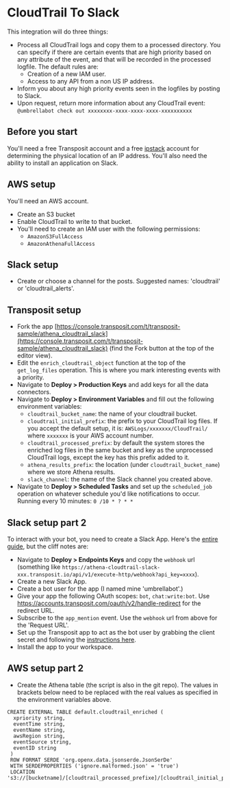 # CloudTrail To Slack

This integration will do three things:

  * Process all CloudTrail logs and copy them to a processed directory. You can specify if there are certain events that are high priority based on any attribute of the event, and that will be recorded in the processed logfile. The default rules are:
    * Creation of a new IAM user.
    * Access to any API from a non US IP address.
  * Inform you about any high priority events seen in the logfiles by posting to Slack.
  * Upon request, return more information about any CloudTrail event: `@umbrellabot check out xxxxxxxx-xxxx-xxxx-xxxx-xxxxxxxxxx`

## Before you start

You'll need a free Transposit account and a free [ipstack](https://ipstack.com/) account for determining the physical location of an IP address. You'll also need the ability to install an application on Slack.

## AWS setup

You'll need an AWS account. 

  * Create an S3 bucket 
  * Enable CloudTrail to write to that bucket. 
  * You'll need to create an IAM user with the following permissions:
    * `AmazonS3FullAccess`
    * `AmazonAthenaFullAccess`

## Slack setup

  * Create or choose a channel for the posts. Suggested names: 'cloudtrail' or 'cloudtrail_alerts'.

## Transposit setup

  * Fork the app [https://console.transposit.com/t/transposit-sample/athena_cloudtrail_slack](https://console.transposit.com/t/transposit-sample/athena_cloudtrail_slack) (find the Fork button at the top of the editor view).
  * Edit the `enrich_cloudtrail_object` function at the top of the `get_log_files` operation. This is where you mark interesting events with a priority. 
  * Navigate to **Deploy > Production Keys** and add keys for all the data connectors.
  * Navigate to **Deploy > Environment Variables** and fill out the following environment variables:
    * `cloudtrail_bucket_name`: the name of your cloudtrail bucket.
    * `cloudtrail_initial_prefix`: the prefix to your CloudTrail log files. If you accept the default setup, it is: `AWSLogs/xxxxxxx/CloudTrail/` where `xxxxxxx` is your AWS account number.
    * `cloudtrail_processed_prefix`: by default the system stores the enriched log files in the same bucket and key as the unprocessed CloudTrail logs, except the key has this prefix added to it.
    * `athena_results_prefix`: the location (under `cloudtrail_bucket_name`) where we store Athena results.
    * `slack_channel`: the name of the Slack channel you created above.
  * Navigate to **Deploy > Scheduled Tasks** and set up the `scheduled_job` operation on whatever schedule you'd like notifications to occur. Running every 10 minutes: `0 /10 * ? * *`

## Slack setup part 2

To interact with your bot, you need to create a Slack App. Here's the [entire guide](https://www.transposit.com/docs/guides/slack/chatbots/), but the cliff notes are:

  * Navigate to **Deploy > Endpoints Keys** and copy the `webhook` url (something like `https://athena-cloudtrail-slack-xxx.transposit.io/api/v1/execute-http/webhook?api_key=xxxx`). 
  * Create a new Slack App.
  * Create a bot user for the app (I named mine 'umbrellabot'.) 
  * Give your app the following OAuth scopes: `bot`, `chat:write:bot`. Use https://accounts.transposit.com/oauth/v2/handle-redirect for the redirect URL.
  * Subscribe to the `app_mention` event. Use the `webhook` url from above for the 'Request URL'.
  * Set up the Transposit app to act as the bot user by grabbing the client secret and following the [instructions here](https://www.transposit.com/docs/guides/slack/chatbots/#acting-as-your-bot-user).
  * Install the app to your workspace.

## AWS setup part 2

  * Create the Athena table (the script is also in the git repo). The values in brackets below need to be replaced with the real values as specified in the environment variables above.

```
CREATE EXTERNAL TABLE default.cloudtrail_enriched (
  xpriority string,
  eventTime string,
  eventName string,
  awsRegion string,
  eventSource string,
  eventID string
 )
 ROW FORMAT SERDE 'org.openx.data.jsonserde.JsonSerDe'
 WITH SERDEPROPERTIES ('ignore.malformed.json' = 'true')
 LOCATION 's3://[bucketname]/[cloudtrail_processed_prefixe]/[cloudtrail_initial_prefix]';
```

